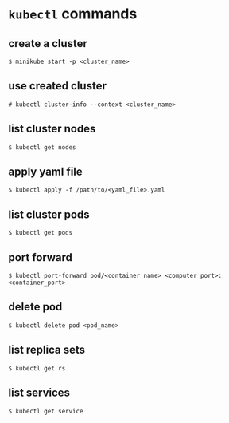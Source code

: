 # `kubectl` commands

## create a cluster

`$ minikube start -p <cluster_name>`

## use created cluster

`# kubectl cluster-info --context <cluster_name>`

## list cluster nodes

`$ kubectl get nodes`

## apply yaml file

`$ kubectl apply -f /path/to/<yaml_file>.yaml`

## list cluster pods

`$ kubectl get pods`

## port forward

`$ kubectl port-forward pod/<container_name> <computer_port>:<container_port>`

## delete pod

`$ kubectl delete pod <pod_name>`

## list replica sets

`$ kubectl get rs`

## list services

`$ kubectl get service`
